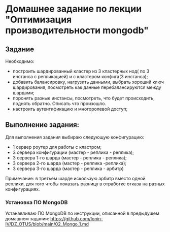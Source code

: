 # Домашнее задание по лекции "Оптимизация производительности mongodb"

## Задание

Необходимо:
- построить шардированный кластер из 3 кластерных нод( по 3 инстанса с репликацией) и с кластером конфига(3 инстанса);
- добавить балансировку, нагрузить данными, выбрать хороший ключ шардирования, посмотреть как данные перебалансируются между шардами;
- поронять разные инстансы, посмотреть, что будет происходить, поднять обратно. Описать что произошло.
- настроить аутентификацию и многоролевой доступ;

## Выполнение задания:

Для выполнения задания выбираю следующую конфигурацию:
- 1 сервер роутер для работы с кластром;
- 3 сервера конфигурации (мастер - реплика - реплика);
- 3 сервера 1-го шарда (мастер - реплика - реплика);
- 3 сервера 2-го шарда (мастер - реплика -реплика);
- 3 сервера 3-го шарда (мастер - реплика - арбитр)

Примечание: в третьем шарде искользую арбитр вместо одной реплики, для того чтобы показать разницу в отработке отказа на разных конфигурациях.

### Установка ПО MongoDB

Устанавливаю ПО MongoDB по инструкции, описанной в предыдущем домашнем задании:
https://github.com/Ionin-IV/DZ_OTUS/blob/main/02_Mongo_1.md
